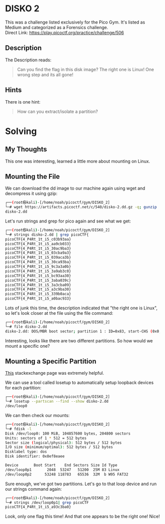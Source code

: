 # DISKO 2
This was a challenge listed exclusively for the Pico Gym.  It's listed as Medium and categorized as a Forensics challenge.  
Direct Link:  https://play.picoctf.org/practice/challenge/506

## Description
The Description reads:
> Can you find the flag in this disk image? The right one is Linux! One wrong step and its all gone!

## Hints
There is one hint:
> How can you extract/isolate a partition?

# Solving
## My Thoughts
This one was interesting, learned a little more about mounting on Linux.

## Mounting the File
We can download the dd image to our machine again using wget and decompress it using gzip:

``` bash
┌──(root㉿kali)-[/home/noah/picoctf/gym/DISKO_2]
└─# wget https://artifacts.picoctf.net/c/540/disko-2.dd.gz -q; gunzip ./*; ls
disko-2.dd
```

Let's run strings and grep for pico again and see what we get:

``` bash
┌──(root㉿kali)-[/home/noah/picoctf/gym/DISKO_2]
└─# strings disko-2.dd | grep picoCTF{
picoCTF{4_P4Rt_1t_i5_c03b93aa}
picoCTF{4_P4Rt_1t_i5_aa9cb033}
picoCTF{4_P4Rt_1t_i5_30ac9ba3}
picoCTF{4_P4Rt_1t_i5_03cba9a3}
picoCTF{4_P4Rt_1t_i5_039aca3b}
picoCTF{4_P4Rt_1t_i5_30ca93ba}
picoCTF{4_P4Rt_1t_i5_9c3a3a0b}
picoCTF{4_P4Rt_1t_i5_3a9ab3c0}
picoCTF{4_P4Rt_1t_i5_bc93aa30}
picoCTF{4_P4Rt_1t_i5_3aba039c}
picoCTF{4_P4Rt_1t_i5_3a3cba09}
picoCTF{4_P4Rt_1t_i5_a3c9ba30}
picoCTF{4_P4Rt_1t_i5_339b0aca}
picoCTF{4_P4Rt_1t_i5_a0bac933}
```

Lots of junk this time, the description indicated that "the right one is Linux", so let's look closer at the file using the file command:

``` bash
┌──(root㉿kali)-[/home/noah/picoctf/gym/DISKO_2]
└─# file disko-2.dd
disko-2.dd: DOS/MBR boot sector; partition 1 : ID=0x83, start-CHS (0x0,32,33), end-CHS (0x3,80,13), startsector 2048, 51200 sectors; partition 2 : ID=0xb, start-CHS (0x3,80,14), end-CHS (0x7,100,29), startsector 53248, 65536 sectors
```

Interesting, looks like there are two different partitions.  So how would we mount a specific one?

## Mounting a Specific Partition
[This](https://superuser.com/questions/117136/how-can-i-mount-a-partition-from-dd-created-image-of-a-block-device-e-g-hdd-u) stackexchange page was extremely helpful.

We can use a tool called losetup to automatically setup loopback devices for each partition:

``` bash
┌──(root㉿kali)-[/home/noah/picoctf/gym/DISKO_2]
└─# losetup --partscan --find --show disko-2.dd
/dev/loop0
```

We can then check our mounts:

``` bash
┌──(root㉿kali)-[/home/noah/picoctf/gym/DISKO_2]
└─# fdisk -l
Disk /dev/loop0: 100 MiB, 104857600 bytes, 204800 sectors
Units: sectors of 1 * 512 = 512 bytes
Sector size (logical/physical): 512 bytes / 512 bytes
I/O size (minimum/optimal): 512 bytes / 512 bytes
Disklabel type: dos
Disk identifier: 0x8ef8eaee

Device       Boot Start    End Sectors Size Id Type
/dev/loop0p1       2048  53247   51200  25M 83 Linux
/dev/loop0p2      53248 118783   65536  32M  b W95 FAT32
```

Sure enough, we've got two partitions.  Let's go to that loop device and run our strings command again:

``` bash
┌──(root㉿kali)-[/home/noah/picoctf/gym/DISKO_2]
└─# strings /dev/loop0p1| grep picoCTF
picoCTF{4_P4Rt_1t_i5_a93c3ba0}
```

Look, only one flag this time! And that one appears to be the right one! Nice!
